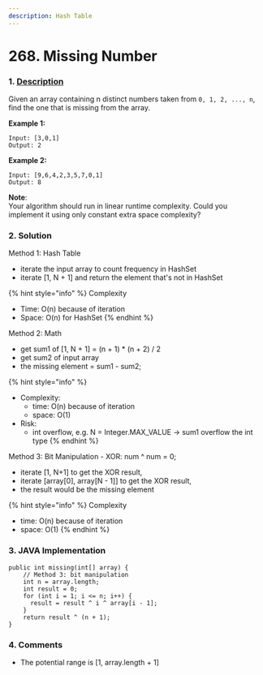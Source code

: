```yaml
---
description: Hash Table
---
```


# 268. Missing Number

### 1. [Description](https://leetcode.com/problems/missing-number/)

Given an array containing n distinct numbers taken from `0, 1, 2, ..., n`, find the one that is missing from the array.

**Example 1:**

```text
Input: [3,0,1]
Output: 2
```

**Example 2:**

```text
Input: [9,6,4,2,3,5,7,0,1]
Output: 8
```

**Note**:  
Your algorithm should run in linear runtime complexity. Could you implement it using only constant extra space complexity?

### 2. Solution

Method 1: Hash Table

* iterate the input array to count frequency in HashSet
* iterate \[1, N + 1\] and return the element that's not in HashSet

{% hint style="info" %}
Complexity

* Time: O\(n\) because of iteration
* Space: O\(n\) for HashSet
{% endhint %}

Method 2: Math

* get sum1 of \[1, N + 1\] = \(n + 1\) \* \(n + 2\) / 2
* get sum2 of input array
* the missing element = sum1 - sum2;

{% hint style="info" %}
* Complexity:
  * time: O\(n\) because of iteration
  * space: O\(1\)
* Risk:
  * int overflow, e.g. N = Integer.MAX\_VALUE -&gt; sum1 overflow the int type
{% endhint %}

Method 3: Bit Manipulation - XOR: num ^ num = 0;

* iterate \[1, N+1\] to get the XOR result,
* iterate  \[array\[0\], array\[N - 1\]\] to get the XOR result, 
* the result would be the missing element

{% hint style="info" %}
Complexity

* time: O\(n\) because of iteration
* space: O\(1\)
{% endhint %}

### 3. JAVA Implementation

```text
public int missing(int[] array) {
    // Method 3: bit manipulation
    int n = array.length;
    int result = 0;
    for (int i = 1; i <= n; i++) {
      result = result ^ i ^ array[i - 1];
    }
    return result ^ (n + 1);
}

```

### 4. Comments

* The potential range is \[1, array.length + 1\]

